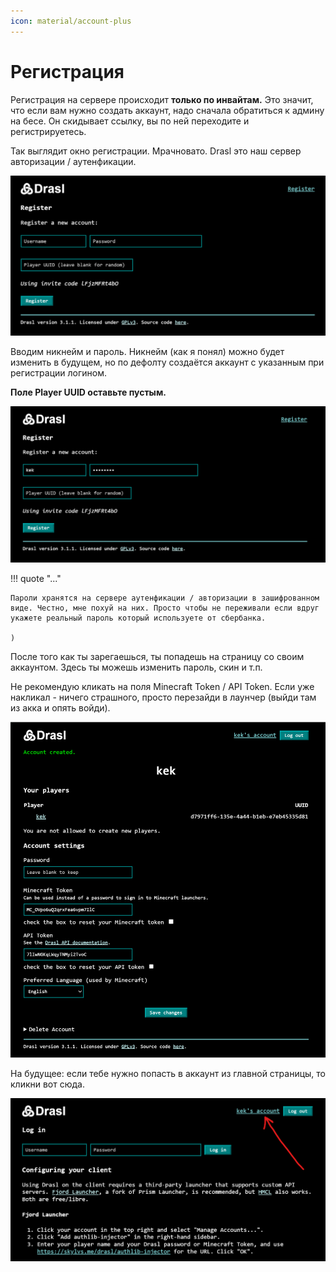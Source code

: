 ```yaml
---
icon: material/account-plus
---
```


# Регистрация

Регистрация на сервере происходит **только по инвайтам.** Это значит, что если вам нужно создать аккаунт, надо сначала обратиться к админу на бесе. Он скидывает ссылку, вы по ней переходите и регистрируетесь.

Так выглядит окно регистрации. Мрачновато. Drasl это наш сервер авторизации / аутенфикации. 

![](../assets/img/register/drasl1.png)

Вводим никнейм и пароль. Никнейм (как я понял) можно будет изменить в будущем, но по дефолту создаётся аккаунт с указанным при регистрации логином.

**Поле Player UUID оставьте пустым.**

![](../assets/img/register/drasl2.png)

!!! quote "..."

    Пароли хранятся на сервере аутенфикации / авторизации в зашифрованном виде. Честно, мне похуй на них. Просто чтобы не переживали если вдруг укажете реальный пароль который используете от сбербанка.

    )

После того как ты зарегаешься, ты попадешь на страницу со своим аккаунтом. Здесь ты можешь изменить пароль, скин и т.п. 

Не рекомендую кликать на поля Minecraft Token / API Token. Если уже накликал - ничего страшного, просто перезайди в лаунчер (выйди там из акка и опять войди).

![](../assets/img/register/drasl3.png)

На будущее: если тебе нужно попасть в аккаунт из главной страницы, то кликни вот сюда.

![](../assets/img/register/drasl4.png)